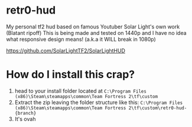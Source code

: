 # retr0-hud
My personal tf2 hud based on famous Youtuber Solar Light's own work (Blatant ripoff)
This is being made and tested on 1440p and I have no idea what responsive design means! (a.k.a it WILL break in 1080p)

https://github.com/SolarLightTF2/SolarLightHUD

# How do I install this crap?
1. head to your install folder located at `C:\Program Files (x86)\Steam\steamapps\common\Team Fortress 2\tf\custom`
2. Extract the zip leaving the folder structure like this: `C:\Program Files (x86)\Steam\steamapps\common\Team Fortress 2\tf\custom\retr0-hud-{branch}`
3. It's ovah
